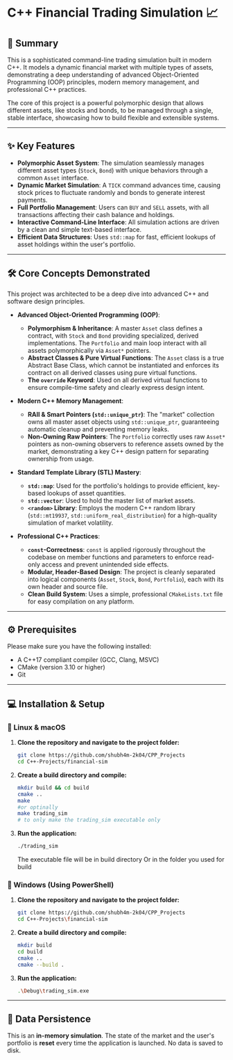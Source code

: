 # C++ Financial Trading Simulation 📈

## 📝 Summary
This is a sophisticated command-line trading simulation built in modern C++. It models a dynamic financial market with multiple types of assets, demonstrating a deep understanding of advanced Object-Oriented Programming (OOP) principles, modern memory management, and professional C++ practices.

The core of this project is a powerful polymorphic design that allows different assets, like stocks and bonds, to be managed through a single, stable interface, showcasing how to build flexible and extensible systems.

---

## ✨ Key Features
- **Polymorphic Asset System**: The simulation seamlessly manages different asset types (`Stock`, `Bond`) with unique behaviors through a common `Asset` interface.
- **Dynamic Market Simulation**: A `TICK` command advances time, causing stock prices to fluctuate randomly and bonds to generate interest payments.
- **Full Portfolio Management**: Users can `BUY` and `SELL` assets, with all transactions affecting their cash balance and holdings.
- **Interactive Command-Line Interface**: All simulation actions are driven by a clean and simple text-based interface.
- **Efficient Data Structures**: Uses `std::map` for fast, efficient lookups of asset holdings within the user's portfolio.

---

## 🛠️ Core Concepts Demonstrated
This project was architected to be a deep dive into advanced C++ and software design principles.

- **Advanced Object-Oriented Programming (OOP)**:
  - **Polymorphism & Inheritance**: A master `Asset` class defines a contract, with `Stock` and `Bond` providing specialized, derived implementations. The `Portfolio` and main loop interact with all assets polymorphically via `Asset*` pointers.
  - **Abstract Classes & Pure Virtual Functions**: The `Asset` class is a true Abstract Base Class, which cannot be instantiated and enforces its contract on all derived classes using pure virtual functions.
  - **The `override` Keyword**: Used on all derived virtual functions to ensure compile-time safety and clearly express design intent.

- **Modern C++ Memory Management**:
  - **RAII & Smart Pointers (`std::unique_ptr`)**: The "market" collection owns all master asset objects using `std::unique_ptr`, guaranteeing automatic cleanup and preventing memory leaks.
  - **Non-Owning Raw Pointers**: The `Portfolio` correctly uses raw `Asset*` pointers as non-owning observers to reference assets owned by the market, demonstrating a key C++ design pattern for separating ownership from usage.

- **Standard Template Library (STL) Mastery**:
  - **`std::map`**: Used for the portfolio's holdings to provide efficient, key-based lookups of asset quantities.
  - **`std::vector`**: Used to hold the master list of market assets.
  - **`<random>` Library**: Employs the modern C++ random library (`std::mt19937`, `std::uniform_real_distribution`) for a high-quality simulation of market volatility.

- **Professional C++ Practices**:
  - **`const`-Correctness**: `const` is applied rigorously throughout the codebase on member functions and parameters to enforce read-only access and prevent unintended side effects.
  - **Modular, Header-Based Design**: The project is cleanly separated into logical components (`Asset`, `Stock`, `Bond`, `Portfolio`), each with its own header and source file.
  - **Clean Build System**: Uses a simple, professional `CMakeLists.txt` file for easy compilation on any platform.

---

## ⚙️ Prerequisites
Please make sure you have the following installed:
- A C++17 compliant compiler (GCC, Clang, MSVC)
- CMake (version 3.10 or higher)
- Git

---

## 💻 Installation & Setup

### 🔹 Linux & macOS

1.  **Clone the repository and navigate to the project folder:**
    ```bash
    git clone https://github.com/shubh4m-2k04/CPP_Projects
    cd C++-Projects/financial-sim
    ```
2.  **Create a build directory and compile:**
    ```bash
    mkdir build && cd build
    cmake ..
    make
    #or optinally
    make trading_sim
    # to only make the trading_sim executable only
    ```
3.  **Run the application:**
    ```bash
    ./trading_sim
    ```
    The executable file will be in build directory
Or in the folder you used for build

### 🔹 Windows (Using PowerShell)
1.  **Clone the repository and navigate to the project folder:**
    ```bash
    git clone https://github.com/shubh4m-2k04/CPP_Projects
    cd C++-Projects\financial-sim
    ```
2.  **Create a build directory and compile:**
    ```bash
    mkdir build
    cd build
    cmake ..
    cmake --build .
    ```
3.  **Run the application:**
    ```bash
    .\Debug\trading_sim.exe
    ```

---

## 📂 Data Persistence

This is an **in-memory simulation**. The state of the market and the user's portfolio is **reset** every time the application is launched. No data is saved to disk.
